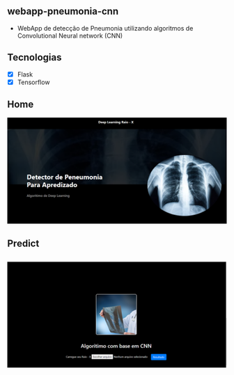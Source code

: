 ## webapp-pneumonia-cnn
- WebApp de detecção de Pneumonia utilizando algoritmos de Convolutional Neural network (CNN)

## Tecnologias

- [x] Flask
- [x] Tensorflow

<h2>Home</h2>

<img src="./screenshot/home.png"/>

<h2>Predict<h2>

<img src="./screenshot/resultado.png"/>
